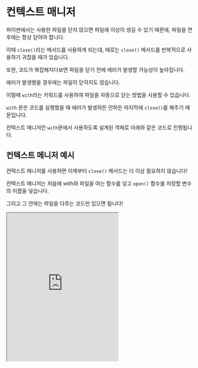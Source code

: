 # 컨텍스트 매니저

파이썬에서는 사용한 파일을 닫지 않으면 파일에 이상이 생길 수 있기 때문에, 파일을 연 후에는 항상 닫아야 합니다.

이때 `close()`라는 메서드를 사용하게 되는데, 때로는 `close()` 메서드를 반복적으로 사용하기 귀찮을 때가 있습니다.

또한, 코드가 복잡해지다보면 파일을 닫기 전에 에러가 발생할 가능성이 높아집니다.

에러가 발생했을 경우에는 파일이 닫히지도 않습니다.

이럴때 `with`라는 키워드를 사용하여 파일을 자동으로 닫는 방법을 사용할 수 있습니다.

`with` 문은 코드를 실행했을 때 에러가 발생하든 안하든 마지막에 `close()`를 해주기 때문입니다.

컨텍스트 매니저란 `with`문에서 사용하도록 설계된 객체로 아래와 같은 코드로 진행됩니다.

## 컨텍스트 메니저 예시

컨텍스트 메니저를 사용하면 이제부터 `close()` 메서드는 더 이상 필요하지 않습니다!

컨텍스트 메니저는 처음에 with와 파일을 여는 함수를 넣고 `open()` 함수를 저장할 변수의 이름을 넣습니다.

그리고 그 안에는 파일을 다루는 코드만 있으면 됩니다!

<iframe
  loading="lazy" title="Python Playground" src="https://trinket.io/embed/python3/f10313f544" height="400" />

## 나만의 컨택스트 메니저 만들기

파이썬에서는 `open()` 함수가 있습니다.

우리만의 `open()` 함수를 만들 수도 있습니다.

클래스 안에 `__enter__()`와 `__exit__()` 함수를 만듭니다.

`__enter__()` 함수 안에서는 파일을 열 때 실행할 코드를 넣습니다.

그리고, `__exit__()` 함수 안에는 파일을 닫을 때 실행할 코드를 입력합니다.

<iframe
  loading="lazy" title="Python Playground" src="https://trinket.io/embed/python3/adcdf0d2c3" height="400" />

